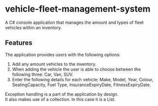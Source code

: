 # vehicle-fleet-management-system
A C# console application that manages the amount and types of fleet vehicles within an inventory.

## Features
The application provides users with the following options:

1. Add any amount vehicles to the inventory.
2. When adding the vehicle the user is able to choose between the following three: Car, Van, SUV.
3. Enter the following details for each vehicle: Make, Model, Year, Colour, SeatingCapacity, Fuel Type, InsuranceExpiryDate, FitnessExpiryDate.

Exception handling is a part of the application by design.
<br>
It also makes use of a collection. In this case it is a List.
